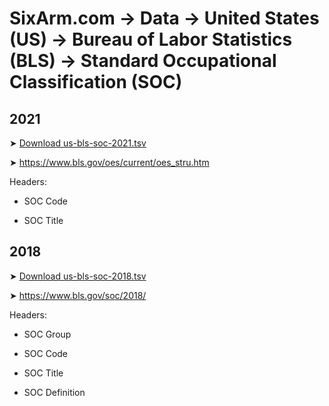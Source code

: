 # SixArm.com → Data → United States (US) → Bureau of Labor Statistics (BLS) → Standard Occupational Classification (SOC)


## 2021

➤ [Download us-bls-soc-2021.tsv](us-bls-soc-2021.tsv)

➤ <https://www.bls.gov/oes/current/oes_stru.htm>

Headers:

* SOC Code

* SOC Title


## 2018

➤ [Download us-bls-soc-2018.tsv](us-bls-soc-2018.tsv)

➤ <https://www.bls.gov/soc/2018/>

Headers:

  * SOC Group
  
  * SOC Code
  
  * SOC Title
  
  * SOC Definition
